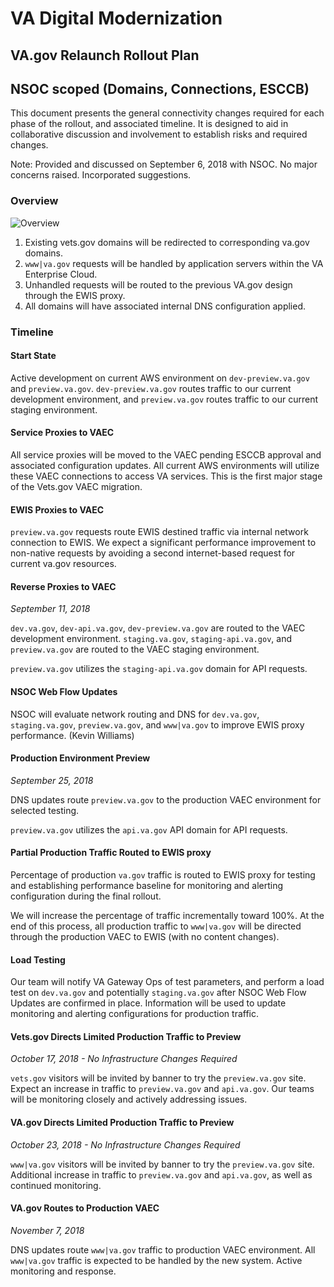 # VA Digital Modernization

## VA.gov Relaunch Rollout Plan

## NSOC scoped (Domains, Connections, ESCCB)

This document presents the general connectivity changes required for each phase of the rollout, and associated timeline. It is designed to aid in collaborative discussion and involvement to establish risks and required changes.

Note: Provided and discussed on September 6, 2018 with NSOC. No major concerns raised. Incorporated suggestions.

### Overview

![Overview](https://github.com/department-of-veterans-affairs/va.gov-team/blob/master/products/va-gov-relaunch-2018/rollout/nsoc-scope.png)

1. Existing vets.gov domains will be redirected to corresponding va.gov domains.
2. `www|va.gov` requests will be handled by application servers within the VA Enterprise Cloud.
3. Unhandled requests will be routed to the previous VA.gov design through the EWIS proxy.
4. All domains will have associated internal DNS configuration applied.

### Timeline

#### Start State

Active development on current AWS environment on `dev-preview.va.gov` and `preview.va.gov`. `dev-preview.va.gov` routes traffic to our current development environment, and `preview.va.gov` routes traffic to our current staging environment. 

#### Service Proxies to VAEC

All service proxies will be moved to the VAEC pending ESCCB approval and associated configuration updates. All current AWS environments will utilize these VAEC connections to access VA services. This is the first major stage of the Vets.gov VAEC migration. 

#### EWIS Proxies to VAEC

`preview.va.gov` requests route EWIS destined traffic via internal network connection to EWIS. We expect a significant performance improvement to non-native requests by avoiding a second internet-based request for current va.gov resources. 

#### Reverse Proxies to VAEC

*September 11, 2018*

`dev.va.gov`, `dev-api.va.gov`, `dev-preview.va.gov` are routed to the VAEC development environment. `staging.va.gov`, `staging-api.va.gov`, and `preview.va.gov` are routed to the VAEC staging environment. 

`preview.va.gov` utilizes the `staging-api.va.gov` domain for API requests.

#### NSOC Web Flow Updates

NSOC will evaluate network routing and DNS for `dev.va.gov`, `staging.va.gov`, `preview.va.gov`, and `www|va.gov` to improve EWIS proxy performance.  (Kevin Williams)

#### Production Environment Preview

*September 25, 2018*

DNS updates route `preview.va.gov` to the production VAEC environment for selected testing.

`preview.va.gov` utilizes the `api.va.gov` API domain for API requests.

#### Partial Production Traffic Routed to EWIS proxy

Percentage of production `va.gov` traffic is routed to EWIS proxy for testing and establishing performance baseline for monitoring and alerting configuration during the final rollout.

We will increase the percentage of traffic incrementally toward 100%. At the end of this process, all production traffic to `www|va.gov` will be directed through the production VAEC to EWIS (with no content changes).

#### Load Testing

Our team will notify VA Gateway Ops of test parameters, and perform a load test on `dev.va.gov` and potentially `staging.va.gov` after NSOC Web Flow Updates are confirmed in place. Information will be used to update monitoring and alerting configurations for production traffic.

#### Vets.gov Directs Limited Production Traffic to Preview

*October 17, 2018 - No Infrastructure Changes Required*

`vets.gov` visitors will be invited by banner to try the `preview.va.gov` site. Expect an increase in traffic to `preview.va.gov` and `api.va.gov`. Our teams will be monitoring closely and actively addressing issues.


#### VA.gov Directs Limited Production Traffic to Preview

*October 23, 2018 - No Infrastructure Changes Required*

`www|va.gov` visitors will be invited by banner to try the `preview.va.gov` site. Additional increase in traffic to `preview.va.gov` and `api.va.gov`, as well as continued monitoring.

#### VA.gov Routes to Production VAEC

*November 7, 2018*

DNS updates route `www|va.gov` traffic to production VAEC environment. All `www|va.gov` traffic is expected to be handled by the new system. Active monitoring and response.

